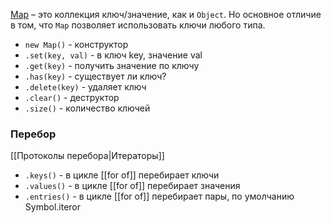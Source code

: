 [Map](https://developer.mozilla.org/en-US/docs/Web/JavaScript/Reference/Global_Objects/Map) – это коллекция ключ/значение, как и `Object`. Но основное отличие в том, что `Map` позволяет использовать ключи любого типа.

- `new Map()` - конструктор
-  `.set(key, val)` - в ключ key, значение val
-  `.get(key)` - получить значение по ключу
- `.has(key)` - существует ли ключ?
- `.delete(key)` - удаляет ключ
- `.clear()` - деструктор
- `.size()` - количество ключей


### Перебор

[[Протоколы перебора|Итераторы]]

- `.keys()` - в цикле [[for of]] перебирает ключи
- `.values()` - в цикле [[for of]] перебирает значения
- `.entries()` - в цикле [[for of]] перебирает пары, по умолчанию Symbol.iteror


